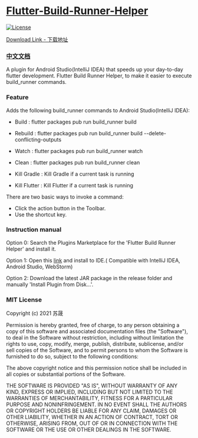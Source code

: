 # [Flutter-Build-Runner-Helper](https://plugins.jetbrains.com/plugin/14442-flutter-build-runner-helper)

[![License](https://img.shields.io/badge/license-MIT-blue.svg)](https://opensource.org/licenses/MIT)

[Download Link - 下载地址](https://plugins.jetbrains.com/plugin/14442-flutter-build-runner-helper)

### [中文文档](https://github.com/nEdAy/Flutter-Build-Runner-Helper/blob/master/README_CN.md)

A plugin for Android Studio(IntelliJ IDEA) that speeds up your day-to-day flutter development. Flutter Build Runner
Helper, to make it easier to execute build_runner commands.

### Feature

Adds the following build_runner commands to Android Studio(IntelliJ IDEA):

- Build : flutter packages pub run build_runner build
- Rebuild : flutter packages pub run build_runner build --delete-conflicting-outputs
- Watch : flutter packages pub run build_runner watch
- Clean : flutter packages pub run build_runner clean

- Kill Gradle : Kill Gradle if a current task is running
- Kill Flutter : Kill Flutter if a current task is running

There are two basic ways to invoke a command:

- Click the action button in the Toolbar.
- Use the shortcut key.

### Instruction manual

Option 0: Search the Plugins Marketplace for the 'Flutter Build Runner Helper' and install it.

Option 1: Open this [link](https://plugins.jetbrains.com/plugin/14442-flutter-build-runner-helper) and install to IDE.(
Compatible with IntelliJ IDEA, Android Studio, WebStorm)

Option 2: Download the latest JAR package in the release folder and manually 'Install Plugin from Disk...'.

### MIT License

Copyright (c) 2021 苏晟

Permission is hereby granted, free of charge, to any person obtaining a copy of this software and associated
documentation files (the "Software"), to deal in the Software without restriction, including without limitation the
rights to use, copy, modify, merge, publish, distribute, sublicense, and/or sell copies of the Software, and to permit
persons to whom the Software is furnished to do so, subject to the following conditions:

The above copyright notice and this permission notice shall be included in all copies or substantial portions of the
Software.

THE SOFTWARE IS PROVIDED "AS IS", WITHOUT WARRANTY OF ANY KIND, EXPRESS OR IMPLIED, INCLUDING BUT NOT LIMITED TO THE
WARRANTIES OF MERCHANTABILITY, FITNESS FOR A PARTICULAR PURPOSE AND NONINFRINGEMENT. IN NO EVENT SHALL THE AUTHORS OR
COPYRIGHT HOLDERS BE LIABLE FOR ANY CLAIM, DAMAGES OR OTHER LIABILITY, WHETHER IN AN ACTION OF CONTRACT, TORT OR
OTHERWISE, ARISING FROM, OUT OF OR IN CONNECTION WITH THE SOFTWARE OR THE USE OR OTHER DEALINGS IN THE SOFTWARE.
